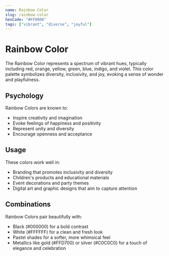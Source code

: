 ```yaml
---
name: Rainbow Color
slug: rainbow-color
hexCode: "#FF0000"
tags: ["vibrant", "diverse", "joyful"]
---
```


# Rainbow Color

The Rainbow Color represents a spectrum of vibrant hues, typically including red, orange, yellow, green, blue, indigo, and violet. This color palette symbolizes diversity, inclusivity, and joy, evoking a sense of wonder and playfulness.

## Psychology

Rainbow Colors are known to:
- Inspire creativity and imagination
- Evoke feelings of happiness and positivity
- Represent unity and diversity
- Encourage openness and acceptance

## Usage

These colors work well in:
- Branding that promotes inclusivity and diversity
- Children's products and educational materials
- Event decorations and party themes
- Digital art and graphic designs that aim to capture attention

## Combinations

Rainbow Colors pair beautifully with:
- Black (#000000) for a bold contrast
- White (#FFFFFF) for a clean and fresh look
- Pastel shades for a softer, more whimsical feel
- Metallics like gold (#FFD700) or silver (#C0C0C0) for a touch of elegance and celebration